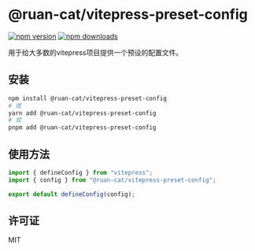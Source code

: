 # @ruan-cat/vitepress-preset-config

<!-- automd:badges color="yellow" name="@ruan-cat/vitepress-preset-config" -->

[![npm version](https://img.shields.io/npm/v/@ruan-cat/vitepress-preset-config?color=yellow)](https://npmjs.com/package/@ruan-cat/vitepress-preset-config)
[![npm downloads](https://img.shields.io/npm/dm/@ruan-cat/vitepress-preset-config?color=yellow)](https://npm.chart.dev/@ruan-cat/vitepress-preset-config)

<!-- /automd -->

用于给大多数的vitepress项目提供一个预设的配置文件。

## 安装

```bash
npm install @ruan-cat/vitepress-preset-config
# 或
yarn add @ruan-cat/vitepress-preset-config
# 或
pnpm add @ruan-cat/vitepress-preset-config
```

## 使用方法

```typescript
import { defineConfig } from "vitepress";
import { config } from "@ruan-cat/vitepress-preset-config";

export default defineConfig(config);
```

## 许可证

MIT

